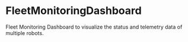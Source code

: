 # FleetMonitoringDashboard

Fleet Monitoring Dashboard to visualize the status and telemetry data of multiple robots.
